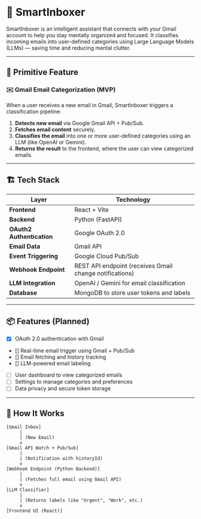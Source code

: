 # 🧠 SmartInboxer

SmartInboxer is an intelligent assistant that connects with your Gmail account to help you stay mentally organized and focused. It classifies incoming emails into user-defined categories using Large Language Models (LLMs) — saving time and reducing mental clutter.

---

## 🚀 Primitive Feature

### ✉️ Gmail Email Categorization (MVP)

When a user receives a new email in Gmail, SmartInboxer triggers a classification pipeline:
1. **Detects new email** via Google Gmail API + Pub/Sub.
2. **Fetches email content** securely.
3. **Classifies the email** into one or more user-defined categories using an LLM (like OpenAI or Gemini).
4. **Returns the result** to the frontend, where the user can view categorized emails.

---

## 🏗️ Tech Stack

| Layer | Technology |
|-------|------------|
| **Frontend** | React + Vite |
| **Backend** | Python (FastAPI) |
| **OAuth2 Authentication** | Google OAuth 2.0 |
| **Email Data** | Gmail API |
| **Event Triggering** | Google Cloud Pub/Sub |
| **Webhook Endpoint** | REST API endpoint (receives Gmail change notifications) |
| **LLM Integration** | OpenAI / Gemini for email classification |
| **Database** | MongoDB to store user tokens and labels |

---

## 📦 Features (Planned)

- [x] OAuth 2.0 authentication with Gmail
- [] Real-time email trigger using Gmail + Pub/Sub
- [] Email fetching and history tracking
- [] LLM-powered email labeling
- [ ] User dashboard to view categorized emails
- [ ] Settings to manage categories and preferences
- [ ] Data privacy and secure token storage

---

## 🧠 How It Works

```plaintext
[Gmail Inbox] 
     |
     | (New Email)
     v
[Gmail API Watch + Pub/Sub]
     |
     | (Notification with historyId)
     v
[Webhook Endpoint (Python Backend)]
     |
     | (Fetches full email using Gmail API)
     v
[LLM Classifier]
     |
     | (Returns labels like "Urgent", "Work", etc.)
     v
[Frontend UI (React)]
```
